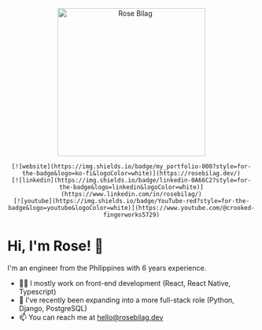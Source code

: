 <div id="header" align="center">
    <img src="https://media.giphy.com/media/v1.Y2lkPTc5MGI3NjExazF3bnJ0dW11Z3Z3Y2sxa2M3OWttNnNmNmVzYWtkMzd0M3B0ejR3aSZlcD12MV9pbnRlcm5hbF9naWZfYnlfaWQmY3Q9Zw/aer096d3vD4rYVsgNn/giphy.gif" height="300" alt="Rose Bilag">
    <br>

    [![website](https://img.shields.io/badge/my_portfolio-000?style=for-the-badge&logo=ko-fi&logoColor=white)](https://rosebilag.dev/)
    [![linkedin](https://img.shields.io/badge/linkedin-0A66C2?style=for-the-badge&logo=linkedin&logoColor=white)](https://www.linkedin.com/in/rosebilag/)
    [![youtube](https://img.shields.io/badge/YouTube-red?style=for-the-badge&logo=youtube&logoColor=white)](https://www.youtube.com/@crooked-fingerworks5729)
</div>

# Hi, I'm Rose! 👋

I'm an engineer from the Philippines with 6 years experience.
- 👩‍💻 I mostly work on front-end development (React, React Native, Typescript)
- 🧠 I've recently been expanding into a more full-stack role (Python, Django, PostgreSQL)
- 📫 You can reach me at hello@rosebilag.dev